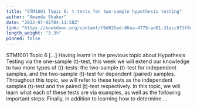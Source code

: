 ```yaml
---
title: "STM1001 Topic 6: t-tests for two-sample hypothesis testing"
author: "Amanda Shaker"
date: "2022-07-02T04:11:58Z"
link: "https://bookdown.org/content/f9d035ed-86ea-4779-ad01-31acc973f0dd/"
length_weight: "3.3%"
pinned: false
---
```


STM1001 Topic 6 [...] Having learnt in the previous topic about Hypothesis Testing via the one-sample \(t\)-test, this week we will extend our knowledge to two more types of \(t\)-tests: the two-sample \(t\)-test for independent samples, and the two-sample \(t\)-test for dependent (paired) samples. Throughout this topic, we will refer to these tests as the independent samples \(t\)-test and the paired \(t\)-test respectively. In this topic, we will learn what each of these tests are via examples, as well as the following important steps: Finally, in addition to learning how to determine ...
